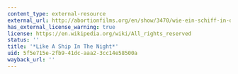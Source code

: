 ```yaml
---
content_type: external-resource
external_url: http://abortionfilms.org/en/show/3470/wie-ein-schiff-in-der-nacht/
has_external_license_warning: true
license: https://en.wikipedia.org/wiki/All_rights_reserved
status: ''
title: '*Like A Ship In The Night*'
uid: 5f5e715e-2fb9-41dc-aaa2-3cc14e58500a
wayback_url: ''
---
```

